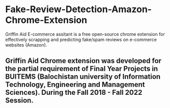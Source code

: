 # Fake-Review-Detection-Amazon-Chrome-Extension

Griffin Aid E-commerce assitant is a free open-source chrome extension for effectively scrapping
and predicting fake/spam reviews on e-commerce websites (Amazon).


## Griffin Aid Chrome extension was developed for the partial requirement of Final Year Projects in BUITEMS (Balochistan university of Information Technology, Engineering and Management Sciences). During the Fall 2018 - Fall 2022 Session. 

